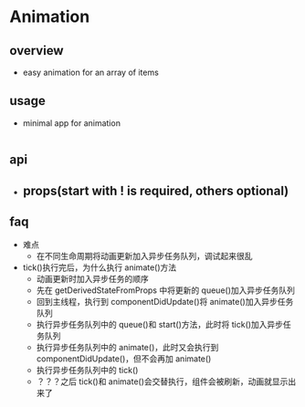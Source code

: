 # Animation

## overview

- easy animation for an array of items

## usage

- minimal app for animation

```

```

## api

- ## props(start with ! is required, others optional)

## faq

- 难点
  - 在不同生命周期将动画更新加入异步任务队列，调试起来很乱
- tick()执行完后，为什么执行 animate()方法
  - 动画更新时加入异步任务的顺序
  - 先在 getDerivedStateFromProps 中将更新的 queue()加入异步任务队列
  - 回到主线程，执行到 componentDidUpdate()将 animate()加入异步任务队列
  - 执行异步任务队列中的 queue()和 start()方法，此时将 tick()加入异步任务队列
  - 执行异步任务队列中的 animate()，此时又会执行到 componentDidUpdate()，但不会再加 animate()
  - 执行异步任务队列中的 tick()
  - ？？？之后 tick()和 animate()会交替执行，组件会被刷新，动画就显示出来了

